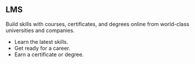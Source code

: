 ## LMS
Build skills with courses, certificates, and degrees online from world-class universities and companies.

- Learn the latest skills.
- Get ready for a career.
- Earn a certificate or degree. 
 
